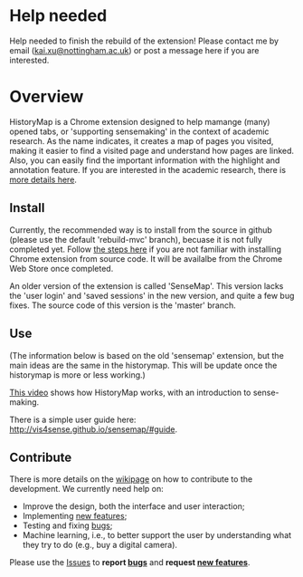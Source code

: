 # Help needed

Help needed to finish the rebuild of the extension! Please contact me by email (kai.xu@nottingham.ac.uk) or post a message here if you are interested.

# Overview

HistoryMap is a Chrome extension designed to help mamange (many) opened tabs, or 'supporting sensemaking' in the context of academic research. As the name indicates, it creates a map of pages you visited, making it easier to find a visited page and understand how pages are linked. Also, you can easily find the important information with the highlight and annotation feature. If you are interested in the academic research, there is [more details here](http://vis4sense.github.io/sensemap/).


## Install

Currently, the recommended way is to install from the source in github (please use the default 'rebuild-mvc' branch), becuase it is not fully completed yet. Follow [the steps here](https://dev.to/ben/how-to-install-chrome-extensions-manually-from-github-1612) if you are not familiar with installing Chrome extension from source code. It will be availalbe from the Chrome Web Store once completed.

An older version of the extension is called 'SenseMap'. This version lacks the 'user login' and 'saved sessions' in the new version, and quite a few bug fixes. The source code of this version is the 'master' branch. 

## Use

(The information below is based on the old 'sensemap' extension, but the main ideas are the same in the historymap. This will be update once the historymap is more or less working.)

[This video](https://vimeo.com/161322047) shows how HistoryMap works, with an introduction to sense-making. 

There is a simple user guide here: http://vis4sense.github.io/sensemap/#guide. 

## Contribute

There is more details on the [wikipage](https://github.com/Vis4Sense/HistoryMap/wiki) on how to contribute to the development. We currently need help on:
- Improve the design, both the interface and user interaction;
- Implementing [new features](https://github.com/Vis4Sense/HistoryMap/labels/improvement);
- Testing and fixing [bugs](https://github.com/Vis4Sense/HistoryMap/labels/bug);
- Machine learning, i.e., to better support the user by understanding what they try to do (e.g., buy a digital camera).

Please use the [Issues](https://github.com/Vis4Sense/HistoryMap/issues) to **report [bugs](https://github.com/Vis4Sense/HistoryMap/labels/bug)** and **request [new features](https://github.com/Vis4Sense/HistoryMap/labels/improvement)**.
